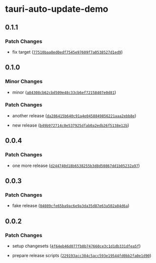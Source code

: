 # tauri-auto-update-demo

## 0.1.1

### Patch Changes

- fix target ([`77510baa8ed0edf7545e97609f7a0538527d1ed9`](https://github.com/sitek94/tauri-auto-update-demo/commit/77510baa8ed0edf7545e97609f7a0538527d1ed9))

## 0.1.0

### Minor Changes

- minor ([`a84308cb62cbd509e48c33cb6ef72158407e0d81`](https://github.com/sitek94/tauri-auto-update-demo/commit/a84308cb62cbd509e48c33cb6ef72158407e0d81))

### Patch Changes

- another release ([`da286415b640c91a4e0458849856221aaa2ebb8e`](https://github.com/sitek94/tauri-auto-update-demo/commit/da286415b640c91a4e0458849856221aaa2ebb8e))

- new release ([`b49b972714c0e537925dfab0a2edb26f5138e12b`](https://github.com/sitek94/tauri-auto-update-demo/commit/b49b972714c0e537925dfab0a2edb26f5138e12b))

## 0.0.4

### Patch Changes

- one more release ([`d244740d18b6538255b3d8d50867dd1b05232a97`](https://github.com/sitek94/tauri-auto-update-demo/commit/d244740d18b6538255b3d8d50867dd1b05232a97))

## 0.0.3

### Patch Changes

- fake release ([`04089cfe65ba9ac6e9a3da35d87e63a502a84d6a`](https://github.com/sitek94/tauri-auto-update-demo/commit/04089cfe65ba9ac6e9a3da35d87e63a502a84d6a))

## 0.0.2

### Patch Changes

- setup changesets ([`4f64eb46d077fb0b747660ce3c1d1db331dfea5f`](https://github.com/sitek94/tauri-auto-update-demo/commit/4f64eb46d077fb0b747660ce3c1d1db331dfea5f))

- prepare release scripts ([`229193acc304c5acc593e19544fd0bb2fa0e1d90`](https://github.com/sitek94/tauri-auto-update-demo/commit/229193acc304c5acc593e19544fd0bb2fa0e1d90))
